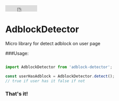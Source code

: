 <iframe
    src="http://jmervine.github.io/npm-downloads-badge/badge.html?module=adblock-detector"
    allowtransparency="true" frameborder="0" scrolling="0" width="100" height="20">
</iframe>

# AdblockDetector

Micro library for detect adblock on user page
                                      
###Usage:
```javascript

import AdblockDetector from 'adblock-detector';

const userHasAdblock = AdblockDetector.detect();  
// true if user has it false if not

```
### That's it!
